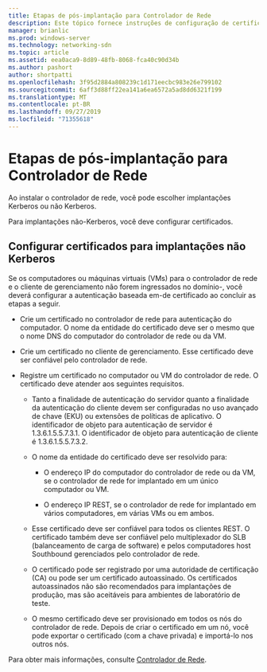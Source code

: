 ```yaml
---
title: Etapas de pós-implantação para Controlador de Rede
description: Este tópico fornece instruções de configuração de certificado para implantações não Kerberos do controlador de rede no Windows Server 2016 datacenter.
manager: brianlic
ms.prod: windows-server
ms.technology: networking-sdn
ms.topic: article
ms.assetid: eea0aca9-8d89-48fb-8068-fca40c90d34b
ms.author: pashort
author: shortpatti
ms.openlocfilehash: 3f95d2884a808239c1d171eecbc983e26e799102
ms.sourcegitcommit: 6aff3d88ff22ea141a6ea6572a5ad8dd6321f199
ms.translationtype: MT
ms.contentlocale: pt-BR
ms.lasthandoff: 09/27/2019
ms.locfileid: "71355618"
---
```

# <a name="post-deployment-steps-for-network-controller"></a>Etapas de pós-implantação para Controlador de Rede

Ao instalar o controlador de rede, você pode escolher implantações Kerberos ou não Kerberos.

Para implantações não\-Kerberos, você deve configurar certificados.

## <a name="configure-certificates-for-non-kerberos-deployments"></a>Configurar certificados para implantações não Kerberos

Se os computadores ou máquinas virtuais \(VMs\) para o controlador de rede e o cliente de gerenciamento não forem ingressados no domínio\-, você deverá configurar a autenticação baseada em\-de certificado ao concluir as etapas a seguir.

- Crie um certificado no controlador de rede para autenticação do computador. O nome da entidade do certificado deve ser o mesmo que o nome DNS do computador do controlador de rede ou da VM.

- Crie um certificado no cliente de gerenciamento. Esse certificado deve ser confiável pelo controlador de rede.
  
- Registre um certificado no computador ou VM do controlador de rede. O certificado deve atender aos seguintes requisitos.
  
    -  Tanto a finalidade de autenticação do servidor quanto a finalidade da autenticação do cliente devem ser configuradas no uso avançado de chave \(EKU\) ou extensões de políticas de aplicativo. O identificador de objeto para autenticação de servidor é 1.3.6.1.5.5.7.3.1. O identificador de objeto para autenticação de cliente é 1.3.6.1.5.5.7.3.2.
  
    - O nome da entidade do certificado deve ser resolvido para:
  
        - O endereço IP do computador do controlador de rede ou da VM, se o controlador de rede for implantado em um único computador ou VM.

        - O endereço IP REST, se o controlador de rede for implantado em vários computadores, em várias VMs ou em ambos.
  
    - Esse certificado deve ser confiável para todos os clientes REST. O certificado também deve ser confiável pelo multiplexador do SLB (balanceamento de carga de software) e pelos computadores host Southbound gerenciados pelo controlador de rede.
  
    - O certificado pode ser registrado por uma autoridade de certificação (CA) ou pode ser um certificado autoassinado. Os certificados autoassinados não são recomendados para implantações de produção, mas são aceitáveis para ambientes de laboratório de teste.
  
    - O mesmo certificado deve ser provisionado em todos os nós do controlador de rede. Depois de criar o certificado em um nó, você pode exportar o certificado (com a chave privada) e importá-lo nos outros nós.

Para obter mais informações, consulte [Controlador de Rede](Network-Controller.md).
